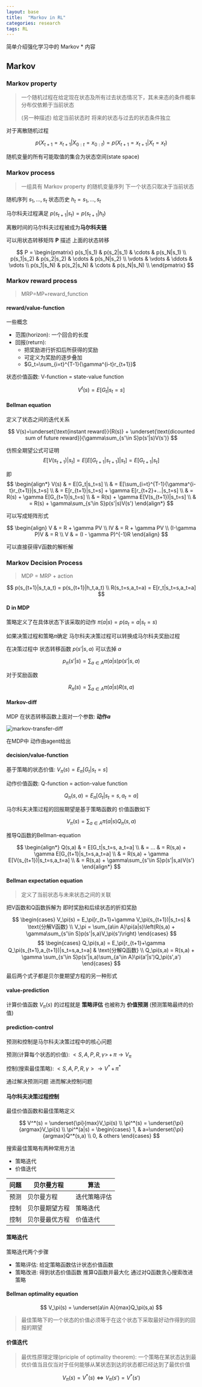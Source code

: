 ```yaml
---
layout: base
title:  "Markov in RL"
categories: research
tags: RL
---
```


简单介绍强化学习中的 Markov * 内容

<!--more-->


## Markov

### Markov property

> 一个随机过程在给定现在状态及所有过去状态情况下，其未来态的条件概率分布仅依赖于当前状态
>
> (另一种描述) 给定当前状态时 将来的状态与过去的状态条件独立

对于离散随机过程

$$
p(X_{t+1}=x_{t+1}|X_{0:t}=x_{0:t}) = p(X_{t+1}=x_{t+1}|X_t=x_t)
$$

随机变量的所有可能取值的集合为状态空间(state space)

### Markov process

> 一组具有 Markov property 的随机变量序列 下一个状态只取决于当前状态

随机序列 $s_1, ..., s_t$ 状态历史 $h_t={s_1,...,s_t}$

马尔科夫过程满足 $p(s_{t+1}|s_t)=p(s_{t+1}|h_t)$

离散时间的马尔科夫过程被成为**马尔科夫链**

可以用状态转移矩阵 **P** 描述 上面的状态转移

$$
P = \begin{pmatrix}
    p(s_1|s_1) & p(s_2|s_1) & \cdots & p(s_N|s_1) \\
    p(s_1|s_2) & p(s_2|s_2) & \cdots & p(s_N|s_2) \\
    \vdots     & \vdots     & \ddots & \vdots \\
    p(s_1|s_N) & p(s_2|s_N) & \cdots & p(s_N|s_N) \\
\end{pmatrix}
$$

### Markov reward process

> MRP=MP+reward_function

#### reward/value-function

一些概念
- 范围(horizon): 一个回合的长度
- 回报(return):
  - 把奖励进行折扣后所获得的奖励
  - 可定义为奖励的逐步叠加
  - $G_t=\sum_{i=t}^{T-1}{\gamma^{i-t}r_{t+1}}$

状态价值函数: V-function = state-value function

$$
V^t(s) = E[G_t|s_t=s]
$$

#### Bellman equation

定义了状态之间的迭代关系

$$
V(s)=\underset{\text{instant reward}}{R(s)} + \underset{\text{dicounted sum of future reward}}{\gamma\sum_{s'\in S}p(s'|s)V(s')}
$$

仿照全期望公式可证明
$$
E[V(s_{t+1})|s_t]=E[E[G_{t+1}|s_{t+1}]|s_t]=E[G_{t+1}|s_t]
$$

即
$$
\begin{align*}
  V(s)
  & = E[G_t|s_t=s] \\
  & = E[\sum_{i=t}^{T-1}{\gamma^{i-t}r_{t+1}}|s_t=s] \\
  & = E[r_{t+1}|s_t=s] + \gamma E[r_{t+2}+...|s_t=s] \\
  & = R(s) + \gamma E[G_{t+1}|s_t=s] \\
  & = R(s) + \gamma E[V(s_{t+1})|s_t=s] \\
  & = R(s) + \gamma\sum_{s'\in S}p(s'|s)V(s')
\end{align*}
$$

可以写成矩阵形式

$$
\begin{align}
  V & = R + \gamma PV \\
  IV & = R + \gamma PV \\
  (I-\gamma P)V & = R \\
  V & = (I - \gamma P)^{-1}R
\end{align}
$$

可以直接获得V函数的解析解

### Markov Decision Process

> MDP = MRP + action

$$
p(s_{t+1}|s_t,a_t) = p(s_{t+1}|h_t,a_t) \\
R(s_t=s,a_t=a) = E[r_t|s_t=s,a_t=a]
$$

#### D in MDP

策略定义了在具体状态下该采取的动作 $\pi(a|s)=p(a_t=a|s_t=s)$

如果决策过程和策略$\pi$确定 马尔科夫决策过程可以转换成马尔科夫奖励过程

在决策过程中 状态转移函数 $p(s'|s,a)$ 可以去掉 $a$

$$
p_\pi(s'|s) = \sum_{a\in A}\pi(a|s)p(s'|s,a)
$$

对于奖励函数

$$
R_\pi(s) = \sum_{a\in A}\pi(a|s)R(s,a)
$$

#### Markov-diff

MDP 在状态转移函数上面对一个参数: **动作$a$**

![markov-transfer-diff]({{site.baseurl}}/assets/images/Markov-transfer-diff.png)

在MDP中 动作由agent给出

#### decision/value-function

基于策略的状态价值: $V_\pi(s) = E_\pi[G_t|s_t=s]$

动作价值函数: Q-function = action-value function

$$
Q_\pi(s,a) = E_\pi[G_t|s_t=s, a_t=a]
$$

马尔科夫决策过程的回报期望是基于策略函数的 价值函数如下

$$
V_\pi(s) = \sum_{a\in A}\pi(a|s)Q_\pi(s,a)
$$

推导Q函数的Bellman-equation

$$
\begin{align*}
  Q(s,a)
  & = E[G_t|s_t=s, a_t=a] \\
  & = ...
  & = R(s,a) + \gamma E[G_{t+1}|s_t=s,a_t=a] \\
  & = R(s,a) + \gamma E[V(s_{t+1})|s_t=s,a_t=a] \\
  & = R(s,a) + \gamma\sum_{s'\in S}p(s'|s,a)V(s')
\end{align*}
$$

#### Bellman expectation equation

> 定义了当前状态与未来状态之间的关联

把V函数和Q函数拆解为 即时奖励和后续状态的折扣奖励

$$
\begin{cases}
  V_\pi(s) = E_\pi[r_{t+1}+\gamma V_\pi(s_{t+1})|s_t=s] & \text{分解V函数} \\
  V_\pi = \sum_{a\in A}\pi(a|s)\left(R(s,a) + \gamma\sum_{s'\in S}p(s'|s,a)V_\pi(s')\right)
\end{cases}
$$
$$
\begin{cases}
  Q_\pi(s,a) = E_\pi[r_{t+1}+\gamma Q_\pi(s_{t+1},a_{t+1})|s_t=s,a_t=a] & \text{分解Q函数} \\
  Q_\pi(s,a) = R(s,a) + \gamma \sum_{s'\in S}p(s'|s,a)\sum_{a'\in A}\pi(a'|s')Q_\pi(s',a')
\end{cases}
$$

最后两个式子都是贝尔曼期望方程的另一种形式

#### value-prediction

计算价值函数 $V_\pi(s)$ 的过程就是 **策略评估** 也被称为 **价值预测** (预测策略最终的价值)

#### prediction-control

预测和控制是马尔科夫决策过程中的核心问题

预测(计算每个状态的价值): $<S, A, P, R, \gamma>\,+\,\pi \to V_\pi$

控制(搜索最佳策略): $<S, A, P, R, \gamma>\to V^*\,+\,\pi^*$

通过解决预测问题 进而解决控制问题

#### 马尔科夫决策过程控制

最佳价值函数和最佳策略定义

$$
V^*(s) = \underset{\pi}{max}V_\pi(s) \\
\pi^*(s) = \underset{\pi}{argmax}V_\pi(s) \\
\pi^*(a|s) = \begin{cases}
  1, & a=\underset{\pi}{argmax}Q^*(s,a) \\
  0, & others
\end{cases}
$$

搜索最佳策略有两种常用方法
- 策略迭代
- 价值迭代

| 问题 |  贝尔曼方程  | 算法 |
| --- | ---------- | --- |
| 预测 | 贝尔曼方程 | 迭代策略评估 |
| 控制 | 贝尔曼期望方程 | 策略迭代 |
| 控制 | 贝尔曼最优方程 | 价值迭代 |

#### 策略迭代

策略迭代两个步骤
- 策略评估: 给定策略函数估计状态价值函数
- 策略改进: 得到状态价值函数 推算Q函数并最大化 通过对Q函数贪心搜索改进策略

#### Bellman optimality equation

$$
V_\pi(s) = \underset{a\in A}{max}Q_\pi(s,a)
$$

> 最佳策略下的一个状态的价值必须等于在这个状态下采取最好动作得到的回报的期望

#### 价值迭代

> 最优性原理定理(priciple of optimality theorem): 一个策略在某状态达到最优价值当且仅当对于任何能够从某状态到达的状态都已经达到了最优价值

$$
V_\pi(s)=V^*(s) \Leftrightarrow V_\pi(s')=V^*(s')
$$

